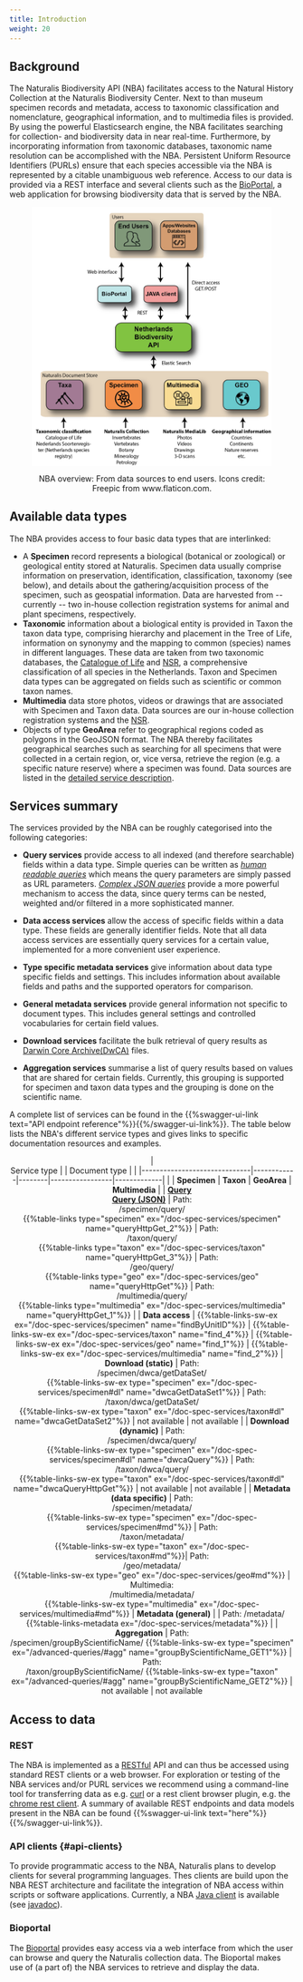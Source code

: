 ```yaml
---
title: Introduction
weight: 20
---
```


## Background

The Naturalis Biodiversity API (NBA) facilitates access to the Natural History Collection at the 
Naturalis Biodiversity Center. Next to than museum specimen records and metadata, access to taxonomic 
classification and nomenclature, geographical information, and to multimedia files is provided. By using 
the powerful Elasticsearch engine, the NBA facilitates searching for collection- and 
biodiversity data in near real-time. Furthermore, by incorporating information from 
taxonomic databases, taxonomic name resolution can be accomplished with the NBA. 
Persistent Uniform Resource Identifiers (PURLs) ensure that each species accessible 
via the NBA is represented by a citable unambiguous web reference. Access to our data is provided 
via a REST interface and several clients such as the [BioPortal](http://bioportal.naturalis.nl/"), 
a web application for browsing biodiversity data that is served by the NBA.


<!-- {{< figure src="https://github.com/naturalis/nba-docs/raw/V2_master/static/images/overview.png" class="alignright" title="NBA overview: From data sources to end users" >}} -->

<figure>
<div style="text-align: center;">
	<p><img src="https://github.com/naturalis/nba-docs/raw/V2_master/static/images/overview.png" align="center"
		alt="overview" width=500>
		<figcaption>NBA overview: From data sources to end users. Icons credit: Freepic from www.flaticon.com.</figcaption>
	</div>
</figure>


## Available data types
The NBA provides access to four basic data types that are interlinked:

* A **Specimen** record represents a biological (botanical or zoological) or 
  geological entity stored at Naturalis. Specimen data usually comprise information 
  on preservation, identification, classification, taxonomy (see below), and 
  details about the gathering/acquisition process of the specimen, such as 
  geospatial information. Data are harvested from -- currently -- two in-house collection registration systems 
  for animal and plant specimens, respectively.
* **Taxonomic** information about a biological entity is provided in Taxon the taxon data type, 
  comprising hierarchy and placement in the Tree of Life, information on synonymy and the 
  mapping to common (species) names in different languages. These data are taken from two taxonomic databases, 
  the [Catalogue of Life](http://www.catalogueoflife.org/) and [NSR](http://www.nederlandsesoorten.nl/), 
  a comprehensive classification of all species in the Netherlands. Taxon and Specimen data types 
  can be aggregated on fields such as scientific or common taxon names.
* **Multimedia** data store photos, videos or drawings that are associated with Specimen and Taxon data.
  Data sources are our in-house collection registration systems and the [NSR](http://www.nederlandsesoorten.nl/). 
* Objects of type **GeoArea** refer to geographical regions coded as polygons in the GeoJSON format. 
  The NBA thereby facilitates geographical searches such as searching for all specimens that were collected in a 
  certain region, or, vice versa, retrieve the region (e.g. a specific nature reserve) where a specimen was found. Data sources
  are listed in the [detailed service description](/doc-spec-services/#geo-sources).

## Services summary
The services provided by the NBA can be roughly categorised into the following categories:

* **Query services** provide access to all indexed (and therefore
searchable)  fields within a data type. Simple queries
can be written as  [*human readable queries*](/quickstart/#human-readable) which means the query parameters are simply passed as 
URL parameters. [*Complex JSON queries*](/advanced-query/#queryspec)
provide a more powerful mechanism to access the data, since query terms can be nested, weighted and/or filtered in a more sophisticated manner.

* **Data access services** allow the access of specific fields within
  a data type. These fields are generally identifier fields. Note that
  all data access services are essentially query services for a
  certain value, implemented for a more convenient user experience.

* **Type specific metadata services** give information about data type specific fields and settings. This includes information about available
fields and paths and the supported operators for comparison. 

* **General metadata services** provide general information not
  specific to document types. This includes general settings and
  controlled vocabularies for certain field values. 

* **Download services** facilitate the bulk retrieval of query results as 
[Darwin Core Archive(DwCA)](https://en.wikipedia.org/wiki/Darwin_Core_Archive) files. 

* **Aggregation services** summarise a list of query results based on
  values that are shared for certain fields. Currently, this grouping
  is supported for specimen and taxon data types and the grouping is
  done on the scientific name. 


A complete list of services can be found in the {{%swagger-ui-link text="API endpoint reference"%}}{{%/swagger-ui-link%}}.
The table below lists the NBA's different service types and gives links to specific documentation 
resources and examples. 

<center>

| <br> Service type |  | Document type |            | 
|------------------------------|------------|--------|-----------------|-------------|
|                         |  **Specimen**  | **Taxon**  | **GeoArea**  | **Multimedia**  |
| [**Query**](/quickstart/#human-readable)<br>[**Query (JSON)**](/advanced-queries/#queryspec) | Path:<br> /specimen/query/<br>  {{%table-links type="specimen" ex="/doc-spec-services/specimen" name="queryHttpGet_2"%}} | Path:<br> /taxon/query/<br> {{%table-links type="taxon" ex="/doc-spec-services/taxon" name="queryHttpGet_3"%}} | Path: <br> /geo/query/<br>{{%table-links type="geo" ex="/doc-spec-services/geo" name="queryHttpGet"%}} |  Path: <br> /multimedia/query/<br> {{%table-links type="multimedia" ex="/doc-spec-services/multimedia" name="queryHttpGet_1"%}}                |
| **Data access** | {{%table-links-sw-ex ex="/doc-spec-services/specimen" name="findByUnitID"%}} | {{%table-links-sw-ex ex="/doc-spec-services/taxon" name="find_4"%}} | {{%table-links-sw-ex ex="/doc-spec-services/geo" name="find_1"%}} | {{%table-links-sw-ex ex="/doc-spec-services/multimedia" name="find_2"%}}
| **Download (static)**  | Path: <br> /specimen/dwca/getDataSet/<br> {{%table-links-sw-ex type="specimen" ex="/doc-spec-services/specimen#dl" name="dwcaGetDataSet1"%}} | Path: <br> /taxon/dwca/getDataSet/ <br> {{%table-links-sw-ex type="taxon" ex="/doc-spec-services/taxon#dl" name="dwcaGetDataSet2"%}} | not available | not available |
| **Download (dynamic)**  | Path: <br> /specimen/dwca/query/<br> {{%table-links-sw-ex type="specimen" ex="/doc-spec-services/specimen#dl" name="dwcaQuery"%}} | Path: <br> /taxon/dwca/query/<br> {{%table-links-sw-ex type="taxon" ex="/doc-spec-services/taxon#dl" name="dwcaQueryHttpGet"%}} | not available | not available |
| **Metadata (data specific)** | Path: <br>/specimen/metadata/ <br> {{%table-links-sw-ex type="specimen" ex="/doc-spec-services/specimen#md"%}} | Path: <br>/taxon/metadata/ <br> {{%table-links-sw-ex type="taxon" ex="/doc-spec-services/taxon#md"%}}| Path: <br>/geo/metadata/  <br> {{%table-links-sw-ex type="geo" ex="/doc-spec-services/geo#md"%}} | Multimedia: <br>/multimedia/metadata/  <br> {{%table-links-sw-ex type="multimedia" ex="/doc-spec-services/multimedia#md"%}}
| **Metadata (general)** | | Path: /metadata/ <br> {{%table-links-metadata ex="/doc-spec-services/metadata"%}} |
| **Aggregation** | Path: <br> /specimen/groupByScientificName/ {{%table-links-sw-ex type="specimen" ex="/advanced-queries/#agg" name="groupByScientificName_GET1"%}} | Path: <br> /taxon/groupByScientificName/ {{%table-links-sw-ex type="taxon" ex="/advanced-queries/#agg" name="groupByScientificName_GET2"%}} | not available | not available

</center>

## Access to data
### REST
The NBA is implemented as a [RESTful](https://en.wikipedia.org/wiki/Representational_state_transfer) API and can thus be accessed
using standard REST clients or a web browser. For exploration or testing of the NBA services and/or PURL services we recommend using a 
command-line tool for transferring data as e.g. [curl](https://curl.haxx.se/) or a rest 
client browser plugin, e.g. the [chrome rest client](https://advancedrestclient.com/).
A summary of available REST endpoints and data models present in the
NBA can be found {{%swagger-ui-link text="here"%}}{{%/swagger-ui-link%}}.

### API clients {#api-clients}
To provide programmatic access to the NBA, Naturalis plans to develop clients for several programming languages. Thes clients 
are build upon the NBA REST architecture and facilitate the integration of NBA access within scripts or software applications.
Currently, a NBA [Java client](https://github.com/naturalis/naturalis_data_api) is 
available (see [javadoc](http://naturalis.github.io/naturalis_data_api/javadoc/v2/client/)).

### Bioportal
The [Bioportal](http://bioportal.naturalis.nl/) provides easy access via a web interface from which the user can browse and query 
the Naturalis collection data. The Bioportal makes use of (a part of) the NBA services to retrieve and display the data.

